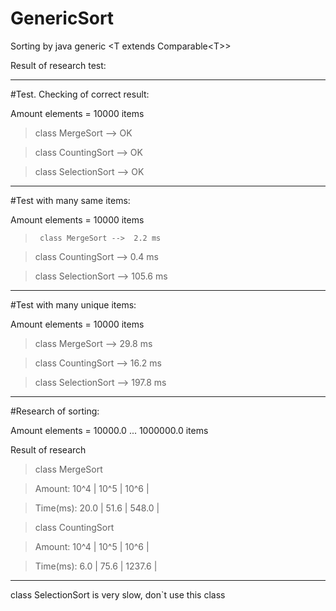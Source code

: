 # GenericSort

Sorting by java generic \<T extends Comparable\<T\>\>

Result of research test:

--------------------------------------------------
#Test. Checking of correct result:

Amount elements = 10000 items

>class MergeSort --> OK

>class CountingSort --> OK

>class SelectionSort --> OK
 
--------------------------------------------------
#Test with many same items:

Amount elements = 10000 items

>      class MergeSort -->  2.2 ms

>   class CountingSort -->  0.4 ms

>  class SelectionSort --> 105.6 ms

--------------------------------------------------
#Test with many unique items:

Amount elements = 10000 items

>class MergeSort --> 29.8 ms

>class CountingSort --> 16.2 ms

>class SelectionSort --> 197.8 ms

--------------------------------------------------
#Research of sorting:

Amount elements = 10000.0 ... 1000000.0 items

Result of research

>class MergeSort

>Amount:   10^4 |   10^5 |   10^6 |

>Time(ms):   20.0 |   51.6 |  548.0 |



>class CountingSort

>Amount:   10^4 |   10^5 |   10^6 |

>Time(ms):    6.0 |   75.6 | 1237.6 |
--------------------------------------------------


class SelectionSort is very slow, don`t use this class

